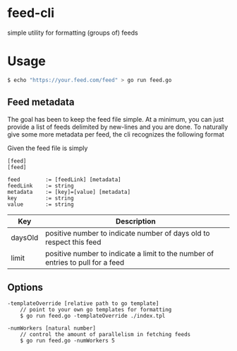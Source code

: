 feed-cli
===
simple utility for formatting (groups of) feeds

# Usage
```bash
$ echo "https://your.feed.com/feed" > go run feed.go
```

## Feed metadata
The goal has been to keep the feed file simple. At a minimum, you can just provide
a list of feeds delimited by new-lines and you are done. To naturally give some more metadata per feed, the
cli recognizes the following format

Given the feed file is simply
```text
[feed]
[feed]
```

```text
feed        := [feedLink] [metadata]
feedLink    := string
metadata    := [key]=[value] [metadata]
key         := string
value       := string
```

|Key|Description|
|---|-----------|
|daysOld|positive number to indicate number of days old to respect this feed|
|limit|positive number to indicate a limit to the number of entries to pull for a feed|

## Options
```text
-templateOverride [relative path to go template]
    // point to your own go templates for formatting
    $ go run feed.go -templateOverride ./index.tpl 

-numWorkers [natural number]
    // control the amount of parallelism in fetching feeds
    $ go run feed.go -numWorkers 5
```